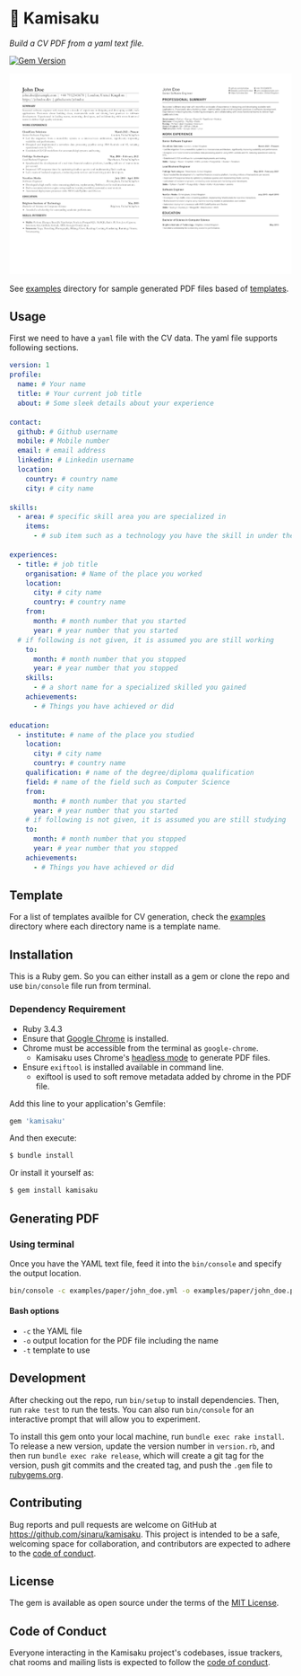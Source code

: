 # 📃 Kamisaku

*Build a CV PDF from a yaml text file.*

[![Gem Version](https://badge.fury.io/rb/kamisaku.svg)](https://badge.fury.io/rb/kamisaku)

![Kamisaku](kamisaku.png)

See [examples](/examples) directory for sample generated PDF files based of [templates](/lib/templates).

## Usage

First we need to have a `yaml` file with the CV data. The yaml file supports following sections.

```yaml
version: 1
profile:
  name: # Your name
  title: # Your current job title
  about: # Some sleek details about your experience

contact:
  github: # Github username
  mobile: # Mobile number
  email: # email address
  linkedin: # Linkedin username
  location:
    country: # country name
    city: # city name

skills:
  - area: # specific skill area you are specialized in
    items:
      - # sub item such as a technology you have the skill in under the specialized area

experiences:
  - title: # job title
    organisation: # Name of the place you worked
    location:
      city: # city name
      country: # country name
    from:
      month: # month number that you started
      year: # year number that you started
  # if following is not given, it is assumed you are still working
    to:
      month: # month number that you stopped
      year: # year number that you stopped
    skills:
      - # a short name for a specialized skilled you gained
    achievements:
      - # Things you have achieved or did

education:
  - institute: # name of the place you studied
    location:
      city: # city name
      country: # country name
    qualification: # name of the degree/diploma qualification
    field: # name of the field such as Computer Science
    from:
      month: # month number that you started
      year: # year number that you started
    # if following is not given, it is assumed you are still studying
    to:
      month: # month number that you stopped
      year: # year number that you stopped
    achievements:
      - # Things you have achieved or did
```

## Template
For a list of templates availble for CV generation, check the [examples](/examples) directory where each directory name is a template name.

## Installation

This is a Ruby gem. So you can either install as a gem or clone the repo and use `bin/console` file run from terminal.

### Dependency Requirement
- Ruby 3.4.3
- Ensure that [Google Chrome](https://www.google.com/chrome/) is installed.
- Chrome must be accessible from the terminal as `google-chrome`.
  - Kamisaku uses Chrome's [headless mode](https://developer.chrome.com/docs/chromium/headless/) to generate PDF files.
- Ensure `exiftool` is installed available in command line.
  - exiftool is used to soft remove metadata added by chrome in the PDF file.

Add this line to your application's Gemfile:

```ruby
gem 'kamisaku'
```

And then execute:
```bash
$ bundle install
```
Or install it yourself as:
```bash
$ gem install kamisaku
```

## Generating PDF

### Using terminal

Once you have the YAML text file, feed it into the `bin/console` and specify the output location.

```bash
bin/console -c examples/paper/john_doe.yml -o examples/paper/john_doe.pdf  -t paper
```

#### Bash options

- `-c` the YAML file
- `-o` output location for the PDF file including the name
- `-t` template to use

## Development

After checking out the repo, run `bin/setup` to install dependencies. Then, run `rake test` to run the tests. You can also run `bin/console` for an interactive prompt that will allow you to experiment.

To install this gem onto your local machine, run `bundle exec rake install`. To release a new version, update the version number in `version.rb`, and then run `bundle exec rake release`, which will create a git tag for the version, push git commits and the created tag, and push the `.gem` file to [rubygems.org](https://rubygems.org).

## Contributing

Bug reports and pull requests are welcome on GitHub at https://github.com/sinaru/kamisaku. This project is intended to be a safe, welcoming space for collaboration, and contributors are expected to adhere to the [code of conduct](https://github.com/[USERNAME]/kamisaku/blob/main/CODE_OF_CONDUCT.md).

## License

The gem is available as open source under the terms of the [MIT License](https://opensource.org/licenses/mit).

## Code of Conduct

Everyone interacting in the Kamisaku project's codebases, issue trackers, chat rooms and mailing lists is expected to follow the [code of conduct](https://github.com/[USERNAME]/kamisaku/blob/main/CODE_OF_CONDUCT.md).
